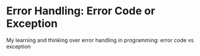 # Error Handling: Error Code or Exception

My learning and thinking over error handling in programming: error code vs exception
